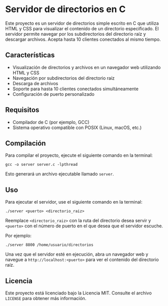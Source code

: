 # Servidor de directorios en C

Este proyecto es un servidor de directorios simple escrito en C que utiliza HTML y CSS para visualizar el contenido de un directorio especificado. El servidor permite navegar por los subdirectorios del directorio raíz y descargar archivos. Acepta hasta 10 clientes conectados al mismo tiempo.

## Características

- Visualización de directorios y archivos en un navegador web utilizando HTML y CSS
- Navegación por subdirectorios del directorio raíz
- Descarga de archivos
- Soporte para hasta 10 clientes conectados simultáneamente
- Configuración de puerto personalizado

## Requisitos

- Compilador de C (por ejemplo, GCC)
- Sistema operativo compatible con POSIX (Linux, macOS, etc.)

## Compilación

Para compilar el proyecto, ejecute el siguiente comando en la terminal:

```
gcc -o server server.c -lpthread
```

Esto generará un archivo ejecutable llamado `server`.

## Uso

Para ejecutar el servidor, use el siguiente comando en la terminal:

```
./server <puerto> <directorio_raiz>
```

Reemplace `<directorio_raiz>` con la ruta del directorio desea servir y `<puerto>` con el número de puerto en el que desea que el servidor escuche.

Por ejemplo:

```
./server 8800 /home/usuario/directorios
```

Una vez que el servidor esté en ejecución, abra un navegador web y navegue a `http://localhost:<puerto>` para ver el contenido del directorio raíz.

## Licencia

Este proyecto está licenciado bajo la Licencia MIT. Consulte el archivo `LICENSE` para obtener más información.
